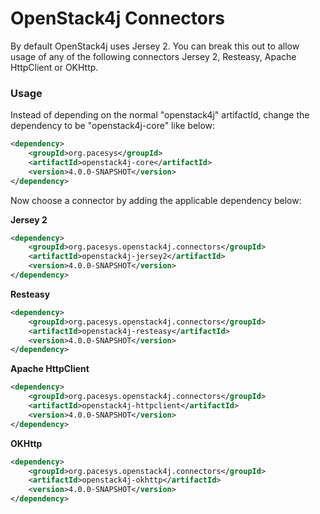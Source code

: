 OpenStack4j Connectors
======================

By default OpenStack4j uses Jersey 2.  You can break this out to allow usage of any of the following connectors Jersey 2, Resteasy, Apache HttpClient or OKHttp.

### Usage

Instead of depending on the normal "openstack4j" artifactId, change the dependency to be "openstack4j-core" like below:

```xml
<dependency>
    <groupId>org.pacesys</groupId>
    <artifactId>openstack4j-core</artifactId>
    <version>4.0.0-SNAPSHOT</version>
</dependency>
```

Now choose a connector by adding the applicable dependency below:

**Jersey 2**
```xml
<dependency>
    <groupId>org.pacesys.openstack4j.connectors</groupId>
    <artifactId>openstack4j-jersey2</artifactId>
    <version>4.0.0-SNAPSHOT</version>
</dependency>
```

**Resteasy**
```xml
<dependency>
    <groupId>org.pacesys.openstack4j.connectors</groupId>
    <artifactId>openstack4j-resteasy</artifactId>
    <version>4.0.0-SNAPSHOT</version>
</dependency>
```

**Apache HttpClient**
```xml
<dependency>
    <groupId>org.pacesys.openstack4j.connectors</groupId>
    <artifactId>openstack4j-httpclient</artifactId>
    <version>4.0.0-SNAPSHOT</version>
</dependency>
```

**OKHttp**
```xml
<dependency>
    <groupId>org.pacesys.openstack4j.connectors</groupId>
    <artifactId>openstack4j-okhttp</artifactId>
    <version>4.0.0-SNAPSHOT</version>
</dependency>
```




